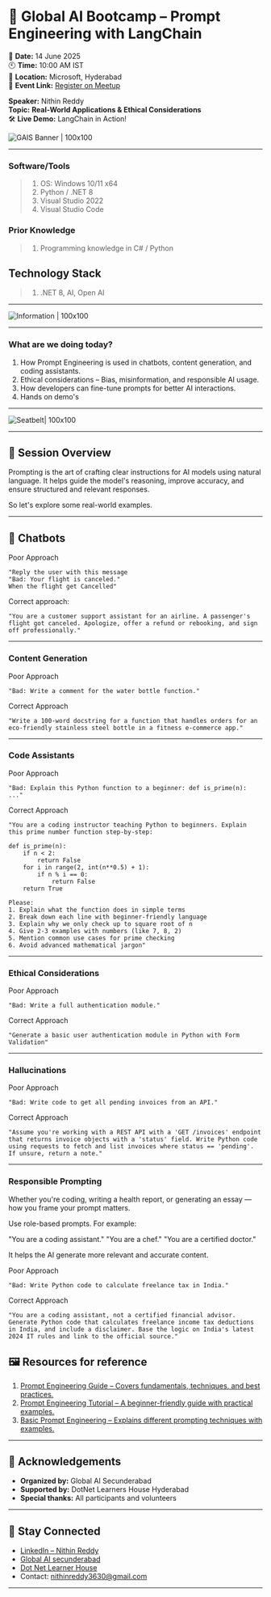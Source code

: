 # 🚀 Global AI Bootcamp – Prompt Engineering with LangChain

📅 **Date:** 14 June 2025  
🕙 **Time:** 10:00 AM IST  
📍 **Location:** Microsoft, Hyderabad   
🔗 **Event Link:** [Register on Meetup](https://www.meetup.com/dot-net-learners-house-hyderabad/events/308109558/?eventOrigin=group_events_list)

**Speaker:** Nithin Reddy  
**Topic:** **Real-World Applications & Ethical Considerations**  
🛠️ **Live Demo:** LangChain in Action!

![GAIS Banner | 100x100](../eventbanner.jpeg) 

---

### Software/Tools

> 1. OS: Windows 10/11 x64
> 1. Python / .NET 8
> 1. Visual Studio 2022
> 1. Visual Studio Code

### Prior Knowledge

> 1. Programming knowledge in C# / Python

## Technology Stack

> 1. .NET 8, AI, Open AI

---

![Information | 100x100](../Information.png)

---

### What are we doing today?
1. How Prompt Engineering is used in chatbots, content generation, and coding assistants.
2. Ethical considerations – Bias, misinformation, and responsible AI usage.
3. How developers can fine-tune prompts for better AI interactions.
4. Hands on demo's

---

![Seatbelt| 100x100](../SeatBelt.png)

---

## 🧠 Session Overview

Prompting is the art of crafting clear instructions for AI models using natural language.
It helps guide the model's reasoning, improve accuracy, and ensure structured and relevant responses.

So let's explore some real-world examples.

---

## 🧰 Chatbots


Poor Approach
```text
"Reply the user with this message 
"Bad: Your flight is canceled."
When the flight get Cancelled"
```
Correct approach:
```
"You are a customer support assistant for an airline. A passenger's flight got canceled. Apologize, offer a refund or rebooking, and sign off professionally."
```

---

### Content Generation


Poor Approach 
```text
"Bad: Write a comment for the water bottle function."

```

Correct Approach
```
"Write a 100-word docstring for a function that handles orders for an eco-friendly stainless steel bottle in a fitness e-commerce app."
```

---

### Code Assistants


Poor Approach
```
"Bad: Explain this Python function to a beginner: def is_prime(n): ..."
```
Correct Approach
```
"You are a coding instructor teaching Python to beginners. Explain this prime number function step-by-step:

def is_prime(n):
    if n < 2:
        return False
    for i in range(2, int(n**0.5) + 1):
        if n % i == 0:
            return False
    return True

Please:
1. Explain what the function does in simple terms
2. Break down each line with beginner-friendly language
3. Explain why we only check up to square root of n
4. Give 2-3 examples with numbers (like 7, 8, 2)
5. Mention common use cases for prime checking
6. Avoid advanced mathematical jargon"
```

---

### Ethical Considerations 


Poor Approach 
```
"Bad: Write a full authentication module."
```
Correct Approach
```
"Generate a basic user authentication module in Python with Form Validation"
```

---

### Hallucinations 


Poor Approach
```
"Bad: Write code to get all pending invoices from an API."
```
Correct Approach
```
"Assume you're working with a REST API with a 'GET /invoices' endpoint that returns invoice objects with a 'status' field. Write Python code using requests to fetch and list invoices where status == 'pending'. If unsure, return a note."
```
    
---

### Responsible Prompting

Whether you're coding, writing a health report, or generating an essay —
how you frame your prompt matters.

Use role-based prompts. For example:

"You are a coding assistant."
"You are a chef."
"You are a certified doctor."

It helps the AI generate more relevant and accurate content.


Poor Approach 
```
"Bad: Write Python code to calculate freelance tax in India."
```
Correct Approach
```
"You are a coding assistant, not a certified financial advisor. Generate Python code that calculates freelance income tax deductions in India, and include a disclaimer. Base the logic on India's latest 2024 IT rules and link to the official source."
```

## 🖼️ Resources for reference 
1. [Prompt Engineering Guide – Covers fundamentals, techniques, and best practices.](https://www.promptingguide.ai/)
2. [Prompt Engineering Tutorial – A beginner-friendly guide with practical examples.](https://www.tutorialspoint.com/prompt_engineering/index.html)
3. [Basic Prompt Engineering – Explains different prompting techniques with examples.](https://aiengineering.academy/PromptEngineering/Basic_Prompting/)

---

## 🙌 Acknowledgements

- **Organized by:** Global AI Secunderabad
- **Supported by:** DotNet Learners House Hyderabad  
- **Special thanks:** All participants and volunteers

---

## 🔗 Stay Connected

- [LinkedIn – Nithin Reddy](https://www.linkedin.com/in/nithin-reddy1/)
- [Global AI secunderabad](https://www.meetup.com/global-ai-secunderabad/)
- [Dot Net Learner House](https://www.meetup.com/dot-net-learners-house-hyderabad/)
- Contact: nithinreddy3630@gmail.com

---
